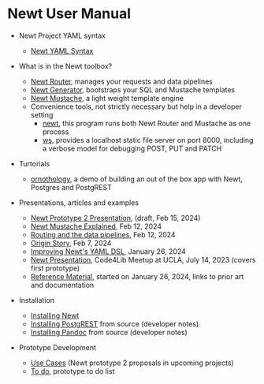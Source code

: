 
# Newt User Manual

- Newt Project YAML syntax
  - [Newt YAML Syntax](newt_yaml_syntax.md)
- What is in the Newt toolbox?
  - [Newt Router](newtrouter.1.md), manages your requests and data pipelines
  - [Newt Generator](newtgenerator.1.md), bootstraps your SQL and Mustache templates
  - [Newt Mustache](newtmustache.1.md), a light weight template engine
  - Convenience tools, not strictly necessary but help in a developer setting
    - [newt](newt.1.md), this program runs both Newt Router and Mustache as one process
    - [ws](ws.1.md), provides a localhost static file server on port 8000, including a verbose model for debugging POST, PUT and PATCH

- Turtorials
  - [ornothology](ornothology.md), a demo of building an out of the box app with Newt, Postgres and PostgREST

- Presentations, articles and examples
  - [Newt Prototype 2 Presentation](presentation2/), (draft, Feb 15, 2024)
  - [Newt Mustache Explained](newtmustache_explained.md), Feb 12, 2024
  - [Routing and the data pipelines](newtrouter_explained.md), Feb 12, 2024
  - [Origin Story](origin_story.md), Feb 7, 2024
  - [Improving Newt's YAML DSL](improving_the_type_dsl.md), January 26, 2024
  - [Newt Presentation](presentation/), Code4Lib Meetup at UCLA, July 14, 2023 (covers first prototype)
  - [Reference Material](reference_material.md), started on January 26, 2024, links to prior art and documentation
- Installation
  - [Installing Newt](INSTALL.md)
  - [Installing PostgREST](INSTALL-PostgREST.md) from source (developer notes)
  - [Installing Pandoc](INSTALL-Pandoc.md) from source (developer notes)
- Prototype Development 
  - [Use Cases](use_cases.md) (Newt prototype 2 proposals in upcoming projects)
  - [To do](TODO.md), prototype to do list
